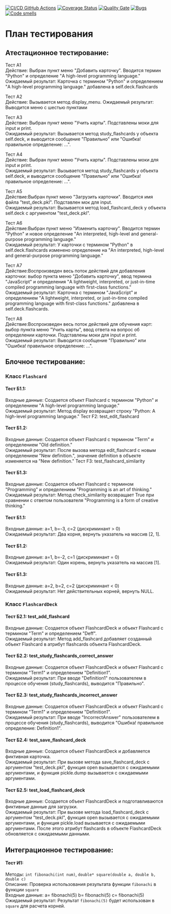 [![CI/CD GitHub Actions](https://github.com/Samvel228/p-test/actions/workflows/test-action.yml/badge.svg)](https://github.com/Samvel228/p-test/actions/workflows/test-action.yml)
[![Coverage Status](https://coveralls.io/repos/Samvel228/p-test/badge.svg?branch=main)](https://coveralls.io/github/Samvel228/p-test?branch=main)
[![Quality Gate](https://sonarcloud.io/api/project_badges/measure?project=Samvel228_p-test&metric=alert_status)](https://sonarcloud.io/dashboard?id=Samvel228_p-test)
[![Bugs](https://sonarcloud.io/api/project_badges/measure?project=Samvel228_p-test&metric=bugs)](https://sonarcloud.io/summary/new_code?id=Samvel228_p-test)
[![Code smells](https://sonarcloud.io/api/project_badges/measure?project=Samvel228_p-test&metric=code_smells)](https://sonarcloud.io/dashboard?id=Samvel228_p-test)

# План тестирования

## Атестационное тестирование:  
Тест А1  
Действие: Выбран пункт меню "Добавить карточку". Вводится термин "Python" и определение "A high-level programming language."  
Ожидаемый результат: Карточка с термином "Python" и определением "A high-level programming language." добавлена в self.deck.flashcards

Тест А2  
Действие: Вызывается метод display_menu. 
Ожидаемый результат: Выводится меню с шестью пунктами

Тест А3  
Действие: Выбран пункт меню "Учить карты". Подставлены моки для input и print.  
Ожидаемый результат: Вызывается метод study_flashcards у объекта self.deck, и выводится сообщение "Правильно" или "Ошибка! правильное определение: ...".

Тест А4  
Действие: Выбран пункт меню "Учить карты". Подставлены моки для input и print.  
Ожидаемый результат: Вызывается метод study_flashcards у объекта self.deck, и выводится сообщение "Правильно" или "Ошибка! правильное определение: ...".

Тест А5  
Действие:Выбран пункт меню "Загрузить карточки". Вводится имя файла "test_deck.pkl". Подставлен мок для input.  
Ожидаемый результат: Вызывается метод load_flashcard_deck у объекта self.deck с аргументом "test_deck.pkl".

Тест А6  
Действие:Выбран пункт меню "Изменить карточку". Вводится термин "Python" и новое определение "An interpreted, high-level and general-purpose programming language."  
Ожидаемый результат: У карточки с термином "Python" в self.deck.flashcards изменено определение на "An interpreted, high-level and general-purpose programming language."

Тест А7  
Действие:Воспроизведен весь поток действий для добавления карточки: выбор пункта меню "Добавить карточку", ввод термина "JavaScript" и определения "A lightweight, interpreted, or just-in-time compiled programming language with first-class functions."  
Ожидаемый результат: Карточка с термином "JavaScript" и определением "A lightweight, interpreted, or just-in-time compiled programming language with first-class functions." добавлена в self.deck.flashcards. 

Тест А8  
Действие:Воспроизведен весь поток действий для обучения карт: выбор пункта меню "Учить карты", ввод ответа на вопрос об определении карточки. Подставлены моки для input и print.  
Ожидаемый результат: Выводится сообщение "Правильно" или "Ошибка! правильное определение: ...". 


## Блочное тестирование:

### Класс `Flashcard`
#### Тест Б1.1:  
Входные данные: Создается объект Flashcard с термином "Python" и определением "A high-level programming language."  
Ожидаемый результат: Метод display возвращает строку "Python: A high-level programming language."
Тест F2: test_edit_flashcard

#### Тест Б1.2:  
Входные данные: Создается объект Flashcard с термином "Term" и определением "Old definition."  
Ожидаемый результат: После вызова метода edit_flashcard с новым определением "New definition.", значение definition в объекте изменяется на "New definition."
Тест F3: test_flashcard_similarity

#### Тест Б1.3:  
Входные данные: Создается объект Flashcard с термином "Programming" и определением "Programming is an art of thinking."  
Ожидаемый результат: Метод check_similarity возвращает True при сравнении с ответом пользователя "Programming is a form of creative thinking."

#### Тест Б1.1:  
Входные данные: a=1, b=-3, c=2 (дискриминант > 0)  
Ожидаемый результат: Два корня, вернуть указатель на массив [2, 1].

#### Тест Б1.2:  
Входные данные: a=1, b=-2, c=1 (дискриминант = 0)  
Ожидаемый результат: Один корень, вернуть указатель на массив [1].

#### Тест Б1.3:  
Входные данные: a=2, b=2, c=2 (дискриминант < 0)   
Ожидаемый результат: Нет действительных корней, вернуть NULL.

### Класс `FlashcardDeck`
#### Тест Б2.1: test_add_flashcard

Входные данные: Создается объект FlashcardDeck и объект Flashcard с термином "Term" и определением "Deff".  
Ожидаемый результат: Метод add_flashcard добавляет созданный объект Flashcard в атрибут flashcards объекта FlashcardDeck.

#### Тест Б2.2: test_study_flashcards_correct_answer

Входные данные: Создается объект FlashcardDeck и объект Flashcard с термином "Term1" и определением "Definition1".  
Ожидаемый результат: При вводе "Definition1" пользователем в процессе обучения (study_flashcards), выводится "Правильно".

#### Тест Б2.3: test_study_flashcards_incorrect_answer

Входные данные: Создается объект FlashcardDeck и объект Flashcard с термином "Term1" и определением "Definition1".  
Ожидаемый результат: При вводе "IncorrectAnswer" пользователем в процессе обучения (study_flashcards), выводится "Ошибка! правильное определение: Definition1".

#### Тест Б2.4: test_save_flashcard_deck

Входные данные: Создается объект FlashcardDeck и добавляется фиктивная карточка.  
Ожидаемый результат: При вызове метода save_flashcard_deck с аргументом "test_deck.pkl", функция open вызывается с ожидаемыми аргументами, и функция pickle.dump вызывается с ожидаемыми аргументами.

#### Тест Б2.5: test_load_flashcard_deck

Входные данные: Создается объект FlashcardDeck и подготавливаются фиктивные данные для загрузки.  
Ожидаемый результат: При вызове метода load_flashcard_deck с аргументом "test_deck.pkl", функция open вызывается с ожидаемыми аргументами, и функция pickle.load вызывается с ожидаемыми аргументами. После этого атрибут flashcards в объекте FlashcardDeck обновляется с ожидаемыми данными.

## Интеграционное тестирование:

#### Тест И1:
Методы: `int fibonachi(int num)`, `double* square(double a, double b, double c)`  
Описание: Проверка использования результата функции `fibonachi` в функции `square`  
Входные данные: a= fibonachi(5) b= fibonachi(5) c= fibonachi(5)  
Ожидаемый результат: Результат `fibonachi(5)` будет использован в `square` для расчета корней.  
